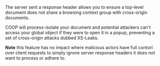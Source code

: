 The server sent a response header allows you to ensure a top-level document does not share a browsing context group with cross-origin documents.

COOP will process-isolate your document and potential attackers can't access your global object if they were to open it in a popup, preventing a set of cross-origin attacks dubbed XS-Leaks.

**Note** this feature has no impact where malicious actors have full contorl over client requests to simply ignore server response headers it does not want to process or adhere to.

